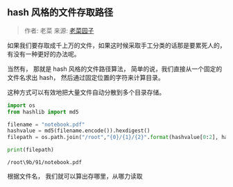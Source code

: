 ## hash 风格的文件存取路径

> 作者: 老菜   来源: [老菜园子](https://github.com/laocaiyuan)

如果我们要存取成千上万的文件，如果这时候采取手工分类的话那是要累死人的， 有没有一种更好的办法呢。

当然有， 那就是 hash 风格的文件路径算法， 简单的说，我们直接从一个固定的文件名求出 hash， 然后通过固定位置的字符来计算目录。

这种方式可以有效地把大量文件自动分散到多个目录存储。
 



```python
import os
from hashlib import md5

filename = "notebook.pdf"
hashvalue = md5(filename.encode()).hexdigest()
filepath = os.path.join("/root","{0}/{1}/{2}".format(hashvalue[0:2], hashvalue[2:4], filename))

print(filepath)


```

    /root\9b/91/notebook.pdf
    

根据文件名， 我们就可以算出存哪里，从哪力读取


